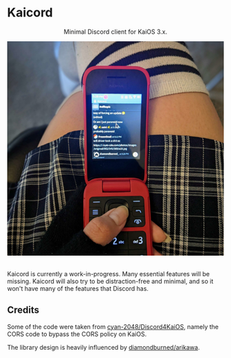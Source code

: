 # Kaicord

<div align="center">
  <p>Minimal Discord client for KaiOS 3.x.</p>
  <img src=".github/PXL_20230327_1728118533_small.jpg" />
</div>

<br>

Kaicord is currently a work-in-progress. Many essential features will be
missing. Kaicord will also try to be distraction-free and minimal, and so it
won't have many of the features that Discord has.

## Credits

Some of the code were taken from
[cyan-2048/Discord4KaiOS](https://github.com/cyan-2048/Discord4KaiOS), namely
the CORS code to bypass the CORS policy on KaiOS.

The library design is heavily influenced by
[diamondburned/arikawa](https://github.com/diamondburned/arikawa).
